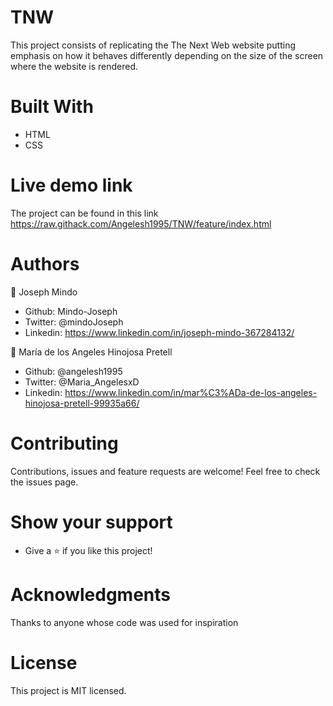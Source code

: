 # TNW
This project consists of replicating the The Next Web website putting emphasis on how it behaves differently depending on the size of the screen where the website is rendered.

# Built With
- HTML
- CSS
# Live demo link
The project can be found in this link https://raw.githack.com/Angelesh1995/TNW/feature/index.html

# Authors

👤 Joseph Mindo

- Github: Mindo-Joseph
- Twitter: @mindoJoseph
- Linkedin: https://www.linkedin.com/in/joseph-mindo-367284132/


👤 María de los Angeles Hinojosa Pretell

- Github: @angelesh1995
- Twitter: @Maria_AngelesxD
- Linkedin: https://www.linkedin.com/in/mar%C3%ADa-de-los-angeles-hinojosa-pretell-99935a66/

# Contributing
Contributions, issues and feature requests are welcome!
Feel free to check the issues page.

# Show your support
- Give a ⭐️ if you like this project!


# Acknowledgments
Thanks to anyone whose code was used for inspiration

# License
This project is MIT licensed.
